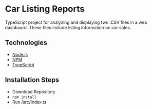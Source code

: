 # Car Listing Reports
TypeScript project for analyzing and displaying two .CSV files in a web dashboard. These files include listing information on car sales.

## Technologies
- [Node.js](https://nodejs.org/en/)
- [NPM](https://www.npmjs.com/)
- [TypeScript](https://www.typescriptlang.org/)

## Installation Steps
- Download Repository
- `npm install`
- Run /src/index.ts

